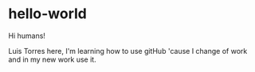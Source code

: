 # hello-world

Hi humans!

Luis Torres here, I'm learning how to use gitHub 'cause I change of work and in my new work use it.
